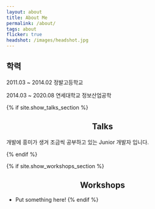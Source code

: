 ```yaml
---
layout: about
title: About Me
permalink: /about/
tags: about
flicker: true
headshot: /images/headshot.jpg
---
```


## 학력
2011.03 ~ 2014.02 정발고등학교

2014.03 ~ 2020.08 연세대학교 정보산업공학

{% if site.show_talks_section %}
## Talks

개발에 흥미가 생겨 조금씩 공부하고 있는 Junior 개발자 입니다.

{% endif %}

{% if site.show_workshops_section %}
## Workshops

- Put something here!
{% endif %}



<style>
.post-header, #talks, #workshops {
  text-align: center; /* Want the About Page header to be in the middle */
}
</style>
